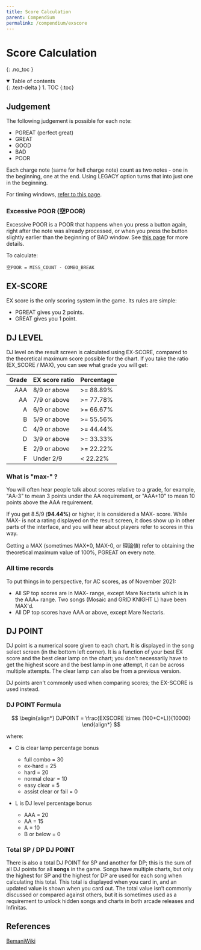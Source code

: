 ```yaml
---
title: Score Calculation
parent: Compendium
permalink: /compendium/exscore
---
```


# Score Calculation
{: .no_toc }

<details open markdown="block">
  <summary>
    Table of contents
  </summary>
  {: .text-delta }
1. TOC
{:toc}
</details>

## Judgement

The following judgement is possible for each note:

* PGREAT (perfect great)
* GREAT
* GOOD
* BAD
* POOR

Each charge note (same for hell charge note) count as two notes - one in the beginning, one at the end. Using LEGACY option turns that into just one in the beginning.

For timing windows, [refer to this page](/misc/iidx_lr2_beatoraja_diff).

### Excessive POOR (空POOR)

Excessive POOR is a POOR that happens when you press a button again, right after the note was already processed, or when you press the button slightly earlier than the beginning of BAD window. See [this page](/compendium/gauges_and_timing) for more details.

To calculate:

```
空POOR = MISS_COUNT - COMBO_BREAK
```

## EX-SCORE

EX score is the only scoring system in the game. Its rules are simple:

* PGREAT gives you 2 points.
* GREAT gives you 1 point.

## DJ LEVEL

DJ level on the result screen is calculated using EX-SCORE, compared to the theoretical maximum score possible for the chart. If you take the ratio (EX_SCORE / MAX), you can see what grade you will get:

| Grade | EX score ratio     | Percentage |
| ----: | :----------------- | :--------- |
|  AAA  | 8/9 or above       | >= 88.89%  |
|  AA   | 7/9 or above       | >= 77.78%  |
|  A    | 6/9 or above       | >= 66.67%  |
|  B    | 5/9 or above       | >= 55.56%  |
|  C    | 4/9 or above       | >= 44.44%  |
|  D    | 3/9 or above       | >= 33.33%  |
|  E    | 2/9 or above       | >= 22.22%  |
|  F    | Under 2/9          |  < 22.22%  |

### What is "max-" ?

You will often hear people talk about scores relative to a grade, for example, "AA-3" to mean 3 points under the AA requirement, or "AAA+10" to mean 10 points above the AAA requirement.

If you get 8.5/9 (**94.44%**) or higher, it is considered a MAX- score. While MAX- is not a rating displayed on the result screen, it does show up in other parts of the interface, and you will hear about players refer to scores in this way.

Getting a MAX (sometimes MAX+0, MAX-0, or 理論値) refer to obtaining the theoretical maximum value of 100%, PGREAT on every note.

### All time records

To put things in to perspective, for AC scores, as of November 2021:

* All SP top scores are in MAX- range, except Mare Nectaris which is in the AAA+ range. Two songs (Mosaic and GRID KNIGHT L) have been MAX'd.
* All DP top scores have AAA or above, except Mare Nectaris.

## DJ POINT

DJ point is a numerical score given to each chart. It is displayed in the song select screen (in the bottom left corner). It is a function of your best EX score and the best clear lamp on the chart; you don't necessarily have to get the highest score and the best lamp in one attempt, it can be across multiple attempts. The clear lamp can also be from a previous version.

DJ points aren't commonly used when comparing scores; the EX-SCORE is used instead.

### DJ POINT Formula

<script type="text/javascript" async
  src="https://cdn.mathjax.org/mathjax/latest/MathJax.js?config=TeX-MML-AM_CHTML">
</script>

$$
\begin{align*}
  DJPOINT = \frac{EXSCORE \times (100+C+L)}{10000}
\end{align*}
$$

where:

* C is clear lamp percentage bonus
  * full combo = 30
  * ex-hard = 25
  * hard = 20
  * normal clear = 10
  * easy clear = 5
  * assist clear or fail = 0

* L is DJ level percentage bonus
  * AAA = 20
  * AA = 15
  * A = 10
  * B or below = 0

### Total SP / DP DJ POINT

There is also a total DJ POINT for SP and another for DP; this is the sum of all DJ points for all **songs** in the game. Songs have multiple charts, but only the highest for SP and the highest for DP are used for each song when calculating this total. This total is displayed when you card in, and an updated value is shown when you card out. The total value isn’t commonly discussed or compared against others, but it is sometimes used as a requirement to unlock hidden songs and charts in both arcade releases and Infinitas.

## References

[BemaniWiki](http://bemaniwiki.com/index.php?beatmania%20IIDX%2029%20CastHour/%B1%A3%A4%B7%CD%D7%C1%C7)
